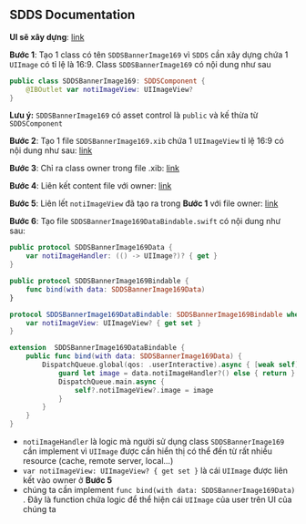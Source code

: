 ## SDDS Documentation

**UI sẽ xây dựng**: [link](https://github.com/cuong1112035/SD-IOS-document/blob/master/assets/Screen%20Shot%202019-05-20%20at%2015.20.59.png)

**Bước 1**: 
Tạo 1 class có tên `SDDSBannerImage169` vì `SDDS` cần xây dựng chứa 1 `UIImage` có tỉ lệ là 16:9.  Class `SDDSBannerImage169` có nội dung như sau
```swift
public class SDDSBannerImage169: SDDSComponent {
	@IBOutlet var notiImageView: UIImageView?
}
```
**Lưu ý:** `SDDSBannerImage169` có asset control là `public`  và kế thừa từ `SDDSComponent`

**Bước 2**:
Tạo 1 file `SDDSBannerImage169.xib` chứa 1 `UIImageView` tỉ lệ 16:9 có nội dung như sau: [link](https://github.com/cuong1112035/SD-IOS-document/blob/master/assets/Screen%20Shot%202019-05-20%20at%2015.20.59.png)

**Bước 3**:
Chỉ ra class owner trong file .xib: [link](https://github.com/cuong1112035/SD-IOS-document/blob/master/assets/Screen%20Shot%202019-05-20%20at%2015.37.01.png)

**Bước 4**:
Liên kết content file với owner: [link](https://github.com/cuong1112035/SD-IOS-document/blob/master/assets/Screen%20Shot%202019-05-20%20at%2015.47.44.png)

**Bước 5**:
Liên lết `notiImageView` đã tạo ra trong **Bước 1** với file owner: [link](https://github.com/cuong1112035/SD-IOS-document/blob/master/assets/Screen%20Shot%202019-05-20%20at%2016.25.17.png)

**Bước 6**: 
Tạo file `SDDSBannerImage169DataBindable.swift` có nội dung như sau:
```swift
public protocol SDDSBannerImage169Data {
	var notiImageHandler: (() -> UIImage?)? { get }
}

public protocol SDDSBannerImage169Bindable {
	func bind(with data: SDDSBannerImage169Data)
}

protocol SDDSBannerImage169DataBindable: SDDSBannerImage169Bindable where Self: UIView {
	var notiImageView: UIImageView? { get set }
}

extension  SDDSBannerImage169DataBindable {
	public func bind(with data: SDDSBannerImage169Data) {
		DispatchQueue.global(qos: .userInteractive).async { [weak self] in
			guard let image = data.notiImageHandler?() else { return }
			DispatchQueue.main.async {
				self?.notiImageView?.image = image
			}
		}
	}
}
```

 - `notiImageHandler` là logic mà người sử dụng class `SDDSBannerImage169` cần implement vì `UIImage` được cần hiển thị có thể đến từ rất nhiều resource (cache, remote server, local...)
 - `var notiImageView: UIImageView? { get set }` là cái `UIImage` được liên kết vào owner ở **Bước 5**
 - chúng ta cần implement ```func bind(with data: SDDSBannerImage169Data) ```. Đây là function chứa logic để thể hiện cái `UIImage` của user trên UI của chúng ta
<!--stackedit_data:
eyJoaXN0b3J5IjpbODA5NjI0NDI4LDE0MjY1MTk5MTcsMTEyMT
A0MDc1MCwtMzY5OTY4MjQ5LDEyNzQ1MzI3ODgsLTc1MDg4MjAy
OCwxMzI2MDM0Mjc2LC0xMDI5MDQzNTU2LC02ODg5MzkxNTEsMT
kxNzMyNjg3OSwtMTQ0NDE5NjIxNCwtMjA4ODc0NjYxMl19
-->